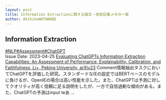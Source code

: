 ```yaml
---
layout: post
title: Information Extractionに関する論文・技術記事メモの一覧
author: AkihikoWATANABE
---
```

## Information Extraction
<div class="visible-content">
<a class="button" href="articles/NLP.html">#NLP</a><a class="button" href="articles/Assessment.html">#Assessment</a><a class="button" href="articles/ChatGPT.html">#ChatGPT</a><br><span class="issue_date">Issue Date: 2023-04-25</span>
<a href="https://github.com/AkihikoWatanabe/paper_notes/issues/534">Evaluating ChatGPTs Information Extraction Capabilities: An Assessment of Performance, Explainability, Calibration, and Faithfulness, Li+, Peking University, arXiv23</a>
<span class="snippet"><span>Comment</span>情報抽出タスクにおいてChatGPTを評価した研究。スタンダードなIEの設定ではBERTベースのモデルに負けるが、OpenIEの場合は高い性能を示した。また、ChatGPTは予測に対してクオリティが高く信頼に足る説明をしたが、一方で自信過剰な傾向がある。また、ChatGPTの予測はinput teあ ...</span>
</div>

